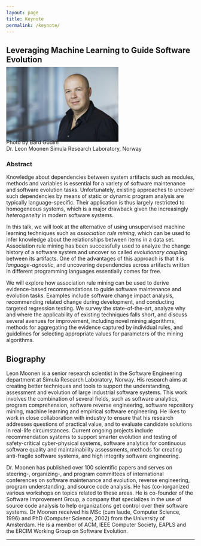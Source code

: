 ```yaml
---
layout: page
title: Keynote
permalink: /keynote/
---
```


## Leveraging Machine Learning to Guide Software Evolution
<div class="keynote-photo">
<img src="/images/LeonMoonen.jpg" style="margin: -10px 0px -10px 0px" width="300"> 
</div> 

<div class="photo-credit">
Photo by Bård Gudim
</div>
Dr. Leon Moonen  
Simula Research Laboratory, Norway

### Abstract

Knowledge about dependencies between system artifacts such as modules, methods and variables is essential for a variety of software maintenance and software evolution tasks.
Unfortunately, existing approaches to uncover such dependencies by means of static or dynamic program analysis are typically language-specific. 
Their application is thus largely restricted to homogeneous systems, which is a major drawback given the increasingly *heterogeneity* in modern software systems. 

In this talk, we will look at the alternative of using unsupervised machine learning techniques such as *association rule mining*, 
which can be used to infer knowledge about the relationships between items in a data set. 
Association rule mining has been successfully used to analyze the change history of a software system and uncover so called *evolutionary coupling* between its artifacts. 
One of the advantages of this approach is that it is *language-agnostic*, 
and uncovering dependencies across artifacts written in different programming languages essentially comes for free.

We will explore how association rule mining can be used to derive evidence-based recommendations to guide software maintenance and evolution tasks. 
Examples include software change impact analysis, recommending related change during development, and conducting targeted regression testing.
We survey the state-of-the-art, analyze why and where the applicability of existing techniques falls short, 
and discuss several avenues for improvement, including novel mining algorithms, 
methods for aggregating the evidence captured by individual rules, 
and guidelines for selecting appropriate values for parameters of the mining algorithms.

## Biography

Leon Moonen is a senior research scientist in the Software Engineering department at Simula Research Laboratory, Norway. His research aims at creating better techniques and tools to support the understanding, assessment and evolution of large industrial software systems. This work involves the combination of several fields, such as software analytics, program comprehension, software reverse engineering, software repository mining, machine learning and empirical software engineering. He likes to work in close collaboration with industry to ensure that his research addresses questions of practical value, and to evaluate candidate solutions in real-life circumstances. Current ongoing projects include recommendation systems to support smarter evolution and testing of safety-critical cyber-physical systems, software analytics for continuous software quality and maintainability assessments, methods for creating anti-fragile software systems, and high integrity software engineering.

Dr. Moonen has published over 100 scientific papers and serves on steering-, organizing-, and program committees of international conferences on software maintenance and evolution, reverse engineering, program understanding, and source code analysis. He has (co-)organized various workshops on topics related to these areas. He is co-founder of the Software Improvement Group, a company that specializes in the use of source code analysis to help organizations get control over their software systems. Dr Moonen received his MSc (cum laude, Computer Science, 1996) and PhD (Computer Science, 2002) from the University of Amsterdam. He is a member of ACM, IEEE Computer Society, EAPLS and the ERCIM Working Group on Software Evolution.

----